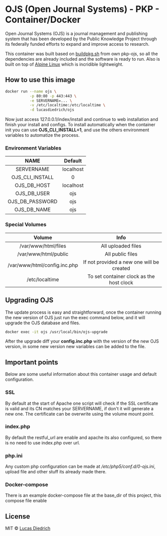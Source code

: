 # OJS (Open Journal Systems) - PKP - Container/Docker

Open Journal Systems (OJS) is a journal management and publishing system that has been developed by the Public Knowledge Project through its federally funded efforts to expand and improve access to research.

This container was built based on [buildpkg.sh](https://github.com/pkp/ojs/blob/ojs-3_1_0-1/tools/buildpkg.sh) from own pkp-ojs, so all the dependencies are already included and the software is ready to run. Also is built on top of [Alpine Linux](https://alpinelinux.org/) which is incridible lightweight.

## How to use this image

```bash
docker run --name ojs \
           -p 80:80 -p 443:443 \
           -e SERVERNAME=... \
           -v /etc/localtime:/etc/localtime \
           -d lucasdiedrich/ojs
```

Now just access 127.0.0.1/index/install and continue to web installation and finish your install and configs. To install automatically when the container init you can use **OJS_CLI_INSTALL=1**, and use the others environment variables to automatize the process.

### Environment Variables

|  NAME  | Default |
|:------:|:-------:|
|   SERVERNAME  |   localhost   |
| OJS_CLI_INSTALL |  0   |
|   OJS_DB_HOST  |   localhost    |
|   OJS_DB_USER  |   ojs   |
|   OJS_DB_PASSWORD  |   ojs   |
|   OJS_DB_NAME  |   ojs   |

### Special Volumes

|  Volume  | Info |
|:------:|:-------:|
| /var/www/html/files  | All uploaded files |
| /var/www/html/public | All public files |
| /var/www/html/config.inc.php  | If not provided a new one will be created |
| /etc/localtime  | To set container clock as the host clock |

## Upgrading OJS

The update process is easy and straightforward, once the container running the new version of OJS just run the exec command below, and it will upgrade the OJS database and files.

```bash
docker exec -it ojs /usr/local/bin/ojs-upgrade
```

After the upgrade diff your **config.inc.php** with the version of the new OJS version, in some new version new variables can be added to the file.

## Important points

Below are some useful information about this container usage and default configuration.

### SSL

By default at the start of Apache one script will check if the SSL certificate is valid and its CN matches your SERVERNAME, if don't it will generate a new one. The certificate can be overwrite using the volume mount point.

### index.php

By default the restful_url are enable and apache its also configured, so there is no need to use index.php over url.

### php.ini

Any custom php configuration can be made at */etc/php5/conf.d/0-ojs.ini*, upload file and other stuff its already made there.

### Docker-compose

There is an example docker-compose file at the base_dir of this project, this compose file enable 

## License

MIT © [Lucas Diedrich](https://github.com/lucasdiedrich)